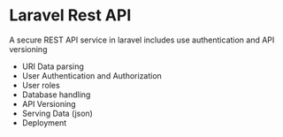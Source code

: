 # Laravel Rest API

A secure REST API service in laravel includes use authentication and API versioning

- URI Data parsing
- User Authentication and Authorization
- User roles
- Database handling
- API Versioning
- Serving Data (json)
- Deployment
